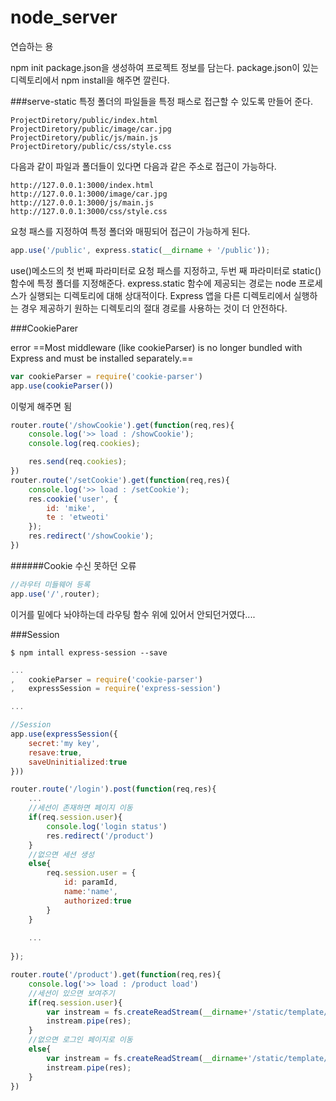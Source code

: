 # node_server
연습하는 용

npm init
package.json을 생성하여 프로젝트 정보를 담는다.
package.json이 있는 디렉토리에서 npm install을 해주면 깔린다.


###serve-static
특정 폴더의 파일들을 특정 패스로 접근할 수 있도록 만들어 준다.
```
ProjectDiretory/public/index.html
ProjectDiretory/public/image/car.jpg
ProjectDiretory/public/js/main.js
ProjectDiretory/public/css/style.css
```
다음과 같이 파일과 폴더들이 있다면 다음과 같은 주소로 접근이 가능하다.
```
http://127.0.0.1:3000/index.html
http://127.0.0.1:3000/image/car.jpg
http://127.0.0.1:3000/js/main.js
http://127.0.0.1:3000/css/style.css
```
요청 패스를 지정하여 특정 폴더와 매핑되어 접근이 가능하게 된다.
```js
app.use('/public', express.static(__dirname + '/public'));
```

use()메소드의 첫 번째 파라미터로 요청 패스를 지정하고, 두번 째 파라미터로 static()함수에 특정 폴더를 지정해준다.
express.static 함수에 제공되는 경로는 node 프로세스가 실행되는 디렉토리에 대해 상대적이다. Express 앱을 다른 디렉토리에서 실행하는 경우 제공하기 원하는 디렉토리의 절대 경로를 사용하는 것이 더 안전하다.


###CookieParer

error
==Most middleware (like cookieParser) is no longer bundled with Express and must be installed separately.==

```js
var cookieParser = require('cookie-parser')
app.use(cookieParser())
```
이렇게 해주면 됨
```js
router.route('/showCookie').get(function(req,res){
	console.log('>> load : /showCookie');
    console.log(req.cookies);

    res.send(req.cookies);
})
router.route('/setCookie').get(function(req,res){
	console.log('>> load : /setCookie');
	res.cookie('user', {
        id: 'mike',
        te : 'etweoti'
	});
    res.redirect('/showCookie');
})
```

######Cookie 수신 못하던 오류

```js
//라우터 미들웨어 등록
app.use('/',router);
```
이거를 밑에다 놔야하는데 라우팅 함수 위에 있어서 안되던거였다....

###Session

```
$ npm intall express-session --save
```

```js
...
,   cookieParser = require('cookie-parser')
,   expressSession = require('express-session')

...

//Session
app.use(expressSession({
    secret:'my key',
    resave:true,
    saveUninitialized:true
}))
```

```js
router.route('/login').post(function(req,res){
	...
    //세션이 존재하면 페이지 이동
    if(req.session.user){
        console.log('login status')
        res.redirect('/product')
    }
    //없으면 세션 생성
    else{
        req.session.user = {
            id: paramId,
            name:'name',
            authorized:true
        }
    }
    
    ...
    
});
```

```js
router.route('/product').get(function(req,res){
    console.log('>> load : /product load')
    //세션이 있으면 보여주기
    if(req.session.user){
        var instream = fs.createReadStream(__dirname+'/static/template/product.html')
        instream.pipe(res);
    }
    //없으면 로그인 페이지로 이동
    else{
        var instream = fs.createReadStream(__dirname+'/static/template/login.html')
        instream.pipe(res);
    }
})
```
